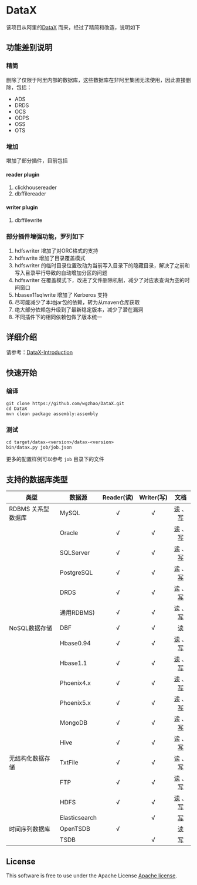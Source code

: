 # DataX

该项目从阿里的[DataX](https://github.com/alibaba/datax) 而来，经过了精简和改造，说明如下

## 功能差别说明

### 精简

删除了仅限于阿里内部的数据库，这些数据库在非阿里集团无法使用，因此直接删除，包括：

- ADS
- DRDS
- OCS
- ODPS
- OSS
- OTS

### 增加

增加了部分插件，目前包括

#### reader plugin

1. clickhousereader
2. dbffilereader

#### writer plugin

1. dbffilewrite

### 部分插件增强功能，罗列如下

1. hdfswriter 增加了对ORC格式的支持
2. hdfswrite 增加了目录覆盖模式
3. hdfswriter 的临时目录位置改动为当前写入目录下的隐藏目录，解决了之前和写入目录平行导致的自动增加分区的问题
4. hdfswriter 在覆盖模式下，改进了文件删除机制，减少了对应表查询为空的时间窗口
5. hbasex11sqlwrite  增加了 Kerberos 支持
6. 尽可能减少了本地jar包的依赖，转为从maven仓库获取
7. 绝大部分依赖包升级到了最新稳定版本，减少了潜在漏洞
8. 不同插件下的相同依赖包做了版本统一

## 详细介绍

请参考：[DataX-Introduction](docs/introduction.md)

## 快速开始

### 编译

```shell
git clone https://github.com/wgzhao/DataX.git
cd DataX
mvn clean package assembly:assembly
```

### 测试

```shell
cd target/datax-<version>/datax-<version>
bin/datax.py job/job.json
```

更多的配置样例可以参考 `job` 目录下的文件

## 支持的数据库类型

| 类型               | 数据源        | Reader(读) | Writer(写) |                                文档                                 |
| ------------------ | ------------- | :--------: | :--------: | :-----------------------------------------------------------------: |
| RDBMS 关系型数据库   | MySQL         |     √      |     √      |       [读](/docs/mysqlreader.md) 、[写](/docs/mysqlwriter.md)       |
|                    | Oracle        |     √      |     √      |      [读](/docs/oraclereader.md) 、[写](/docs/oraclewriter.md)      |
|                    | SQLServer     |     √      |     √      |   [读](/docs/sqlserverreader.md) 、[写](/docs/sqlserverwriter.md)   |
|                    | PostgreSQL    |     √      |     √      |  [读](/docs/postgresqlreader.md) 、[写](/docs/postgresqlwriter.md)  |
|                    | DRDS          |     √      |     √      |        [读](/docs/drdsreader.md) 、[写](/docs/drdswriter.md)        |
|                    | 通用RDBMS)    |     √      |     √      |       [读](/docs/rdbmsreader.md) 、[写](/docs/rdbmswriter.md)       |
| NoSQL数据存储       | DBF           |     √      |     √      |                    [读](/docs/dbffilereader.md)                     | [写](/docs/dbffilewriter.md) |
|                    | Hbase0.94     |     √      |     √      |   [读](/docs/hbase094xreader.md) 、[写](/docs/hbase094xwriter.md)   |
|                    | Hbase1.1      |     √      |     √      |    [读](/docs/hbase11xreader.md) 、[写](/docs/hbase11xwriter.md)    |
|                    | Phoenix4.x    |     √      |     √      | [读](/docs/hbase11xsqlreader.md) 、[写](/docs/hbase11xsqlwriter.md) |
|                    | Phoenix5.x    |     √      |     √      | [读](/docs/hbase20xsqlreader.md) 、[写](/docs/hbase20xsqlwriter.md) |
|                    | MongoDB       |     √      |     √      |       [读](/docs/mongoreader.md) 、[写](/docs/mongowriter.md)       |
|                    | Hive          |     √      |     √      |        [读](/docs/hdfsreader.md) 、[写](/docs/hdfswriter.md)        |
| 无结构化数据存储     | TxtFile       |     √      |     √      |     [读](/docs/txtfilereader.md) 、[写](/docs/txtfilewriter.md)     |
|                    | FTP           |     √      |     √      |         [读](/docs/ftpreader.md) 、[写](/docs/ftpwriter.md)         |
|                    | HDFS          |     √      |     √      |        [读](/docs/hdfsreader.md) 、[写](/docs/hdfswriter.md)        |
|                    | Elasticsearch |            |     √      |                 [写](/docs/elasticsearchwriter.md)                  |
| 时间序列数据库       | OpenTSDB      |     √      |            |                    [读](/docs/opentsdbreader.md)                    |
|                    | TSDB          |            |     √      |                    [写](/docs/tsdbhttpwriter.md)                    |

## License

This software is free to use under the Apache License [Apache license](/license.txt).
